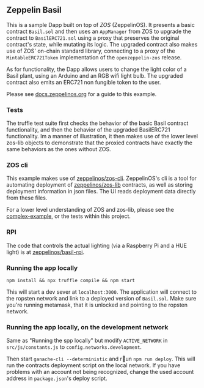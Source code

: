 ## Zeppelin Basil

This is a sample Dapp built on top of *ZOS* (ZeppelinOS). It presents a basic contract `Basil.sol` and then uses an `AppManager` from ZOS to upgrade the contract to `BasilERC721.sol` using a proxy that preserves the original contract's state, while mutating its logic. The upgraded contract also makes use of ZOS' on-chain standard library, connecting to a proxy of the `MintableERC721Token` implementation of the `openzeppelin-zos` release.

As for functionality, the Dapp allows users to change the light color of a Basil plant, using an Arduino and an RGB wifi light bulb. The upgraded contract also emits an ERC721 non fungible token to the user.

Please see [docs.zeppelinos.org](https://docs.zeppelinos.org/docs/basil.html) for a guide to this example.

### Tests

The truffle test suite first checks the behavior of the basic Basil contract functionality, and then the behavior of the upgraded BasilERC721 functionality. Im a manner of illustration, it then makes use of the lower level zos-lib objects to demonstrate that the proxied contracts have exactly the same behaviors as the ones without ZOS.  

### ZOS cli

This example makes use of [zeppelinos/zos-cli](https://github.com/zeppelinos/zos-cli). ZeppelinOS's cli is a tool for automating deployment of [zeppelinos/zos-lib](https://github.com/zeppelinos/zos-lib) contracts, as well as storing deployment information in json files. The UI reads deployment data directly from these files.

For a lower level understanding of ZOS and zos-lib, please see the [complex-example](https://github.com/zeppelinos/zos-lib/tree/master/examples/complex), or the tests within this project.

### RPI

The code that controls the actual lighting (via a Raspberry Pi and a HUE light) is at [zeppelinos/basil-rpi](https://github.com/zeppelinos/basil-rpi).

### Running the app locally

```
npm install && npx truffle compile && npm start
```

This will start a dev sever at `localhost:3000`. The application will connect to the ropsten network and link to a deployed version of `Basil.sol`. Make sure you're running metamask, that it is unlocked and pointing to the ropsten network.

### Running the app locally, on the development network

Same as "Running the spp locally" but modify `ACTIVE_NETWORK` in `src/js/constants.js` to `config.networks.development`.

Then start `ganache-cli --deterministic` and run `npm run deploy`. This will run the contracts deployment script on the local network. If you have problems with an account not being recognized, change the used account address in `package.json`'s deploy script.
